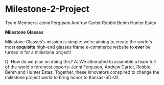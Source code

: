 # Milestone-2-Project

Team Members:
Jenni Ferguson
Andrew Carter
Robbie Behm
Hunter Estes

**Milestone Glasses**

Milestone Glasses's mission is simple: we're aiming to create the world's most **exquisite** high-end glasses frame e-commerce website to **ever** be turned in for a milestone project!

Q: How do we plan on doing this?
A: We attempted to assemble a team full of the world's foremost experts: Jenni Ferguson, Andrew Carter, Robbie Behm and Hunter Estes. Together, these innovators conspired to change the milestone project world to bring honor to Kansas-SD-02.
